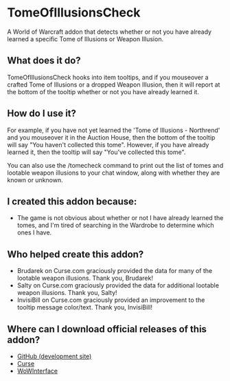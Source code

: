 # TomeOfIllusionsCheck

A World of Warcraft addon that detects whether or not you have already learned
a specific Tome of Illusions or Weapon Illusion.

## What does it do?

TomeOfIllusionsCheck hooks into item tooltips, and if you mouseover a crafted
Tome of Illusions or a dropped Weapon Illusion, then it will report at the
bottom of the tooltip whether or not you have already learned it.

## How do I use it?

For example, if you have not yet learned the 'Tome of Illusions - Northrend'
and you mouseover it in the Auction House, then the bottom of the tooltip
will say "You haven't collected this tome". However, if you have already learned it,
then the tooltip will say "You've collected this tome".

You can also use the /tomecheck command to print out the list of tomes and
lootable weapon illusions to your chat window, along with whether they are
known or unknown.

## I created this addon because:

* The game is not obvious about whether or not I have already learned the tomes,
and I'm tired of searching in the Wardrobe to determine which ones I have.

## Who helped create this addon?

* Brudarek on Curse.com graciously provided the data for many of the lootable
weapon illusions. Thank you, Brudarek!
* Salty on Curse.com graciously provided the data for additional lootable
weapon illusions. Thank you, Salty!
* InvisiBill on Curse.com graciously provided an improvement to the tooltip
message color/text. Thank you, InvisiBill!

## Where can I download official releases of this addon?

* [GitHub (development site)](https://github.com/jhegg/wow-tome-of-illusions-check/)
* [Curse](http://mods.curse.com/addons/wow/tomeofillusionscheck)
* [WoWInterface](http://www.wowinterface.com/downloads/info24069-TomeOfIllusionsCheck.html)
